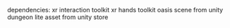 dependencies: 
xr interaction toolkit
xr hands toolkit
oasis scene from unity 
dungeon lite asset from unity store

